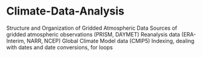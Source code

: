 # Climate-Data-Analysis
Structure and Organization of Gridded Atmospheric Data 
Sources of gridded atmospheric observations (PRISM, DAYMET) 
Reanalysis data (ERA-Interim, NARR, NCEP)
Global Climate Model data (CMIP5)
Indexing, dealing with dates and date conversions, for loops
